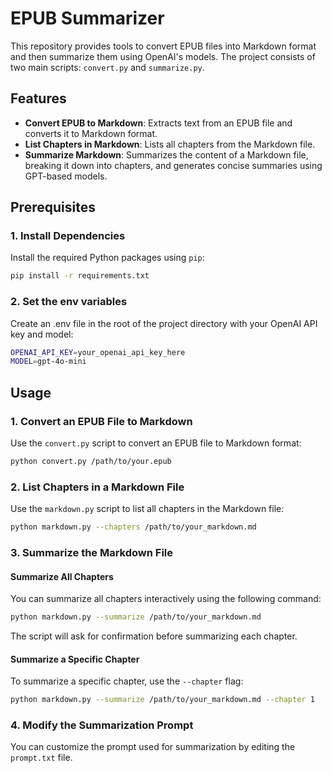 # EPUB Summarizer

This repository provides tools to convert EPUB files into Markdown format and then summarize them using OpenAI's models. The project consists of two main scripts: `convert.py` and `summarize.py`.

## Features

- **Convert EPUB to Markdown**: Extracts text from an EPUB file and converts it to Markdown format.
- **List Chapters in Markdown**: Lists all chapters from the Markdown file.
- **Summarize Markdown**: Summarizes the content of a Markdown file, breaking it down into chapters, and generates concise summaries using GPT-based models.

## Prerequisites

### 1. Install Dependencies

Install the required Python packages using `pip`:

```bash
pip install -r requirements.txt
```

### 2. Set the env variables

Create an .env file in the root of the project directory with your OpenAI API key and model:

```bash
OPENAI_API_KEY=your_openai_api_key_here
MODEL=gpt-4o-mini
```

## Usage
### 1. Convert an EPUB File to Markdown

Use the `convert.py` script to convert an EPUB file to Markdown format:

```bash
python convert.py /path/to/your.epub
```

### 2. List Chapters in a Markdown File

Use the `markdown.py` script to list all chapters in the Markdown file:

```bash
python markdown.py --chapters /path/to/your_markdown.md
```

### 3. Summarize the Markdown File
#### Summarize All Chapters

You can summarize all chapters interactively using the following command:

```bash
python markdown.py --summarize /path/to/your_markdown.md
```

The script will ask for confirmation before summarizing each chapter.

#### Summarize a Specific Chapter

To summarize a specific chapter, use the `--chapter` flag:

```bash
python markdown.py --summarize /path/to/your_markdown.md --chapter 1
```


### 4. Modify the Summarization Prompt

You can customize the prompt used for summarization by editing the `prompt.txt` file. 



